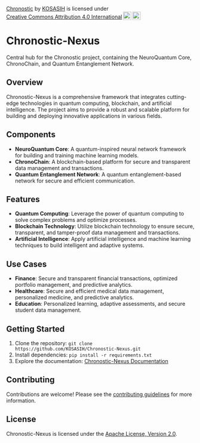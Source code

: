 <p xmlns:cc="http://creativecommons.org/ns#" xmlns:dct="http://purl.org/dc/terms/"><a property="dct:title" rel="cc:attributionURL" href="https://github.com/KOSASIH/Chronostic-Nexus">Chronostic</a> by <a rel="cc:attributionURL dct:creator" property="cc:attributionName" href="https://www.linkedin.com/in/kosasih-81b46b5a">KOSASIH</a> is licensed under <a href="https://creativecommons.org/licenses/by/4.0/?ref=chooser-v1" target="_blank" rel="license noopener noreferrer" style="display:inline-block;">Creative Commons Attribution 4.0 International<img style="height:22px!important;margin-left:3px;vertical-align:text-bottom;" src="https://mirrors.creativecommons.org/presskit/icons/cc.svg?ref=chooser-v1" alt=""><img style="height:22px!important;margin-left:3px;vertical-align:text-bottom;" src="https://mirrors.creativecommons.org/presskit/icons/by.svg?ref=chooser-v1" alt=""></a></p>

# Chronostic-Nexus
Central hub for the Chronostic project, containing the NeuroQuantum Core, ChronoChain, and Quantum Entanglement Network.

## Overview

Chronostic-Nexus is a comprehensive framework that integrates cutting-edge technologies in quantum computing, blockchain, and artificial intelligence. The project aims to provide a robust and scalable platform for building and deploying innovative applications in various fields.

## Components

*   **NeuroQuantum Core**: A quantum-inspired neural network framework for building and training machine learning models.
*   **ChronoChain**: A blockchain-based platform for secure and transparent data management and transactions.
*   **Quantum Entanglement Network**: A quantum entanglement-based network for secure and efficient communication.

## Features

*   **Quantum Computing**: Leverage the power of quantum computing to solve complex problems and optimize processes.
*   **Blockchain Technology**: Utilize blockchain technology to ensure secure, transparent, and tamper-proof data management and transactions.
*   **Artificial Intelligence**: Apply artificial intelligence and machine learning techniques to build intelligent and adaptive systems.

## Use Cases

*   **Finance**: Secure and transparent financial transactions, optimized portfolio management, and predictive analytics.
*   **Healthcare**: Secure and efficient medical data management, personalized medicine, and predictive analytics.
*   **Education**: Personalized learning, adaptive assessments, and secure student data management.

## Getting Started

1.  Clone the repository: `git clone https://github.com/KOSASIH/Chronostic-Nexus.git`
2.  Install dependencies: `pip install -r requirements.txt`
3.  Explore the documentation: [Chronostic-Nexus Documentation](https://chronostic-nexus.readthedocs.io/en/latest/)

## Contributing

Contributions are welcome! Please see the [contributing guidelines](https://chronostic-nexus.readthedocs.io/en/latest/contributing.html) for more information.

## License

Chronostic-Nexus is licensed under the [Apache License, Version 2.0](https://www.apache.org/licenses/LICENSE-2.0).

